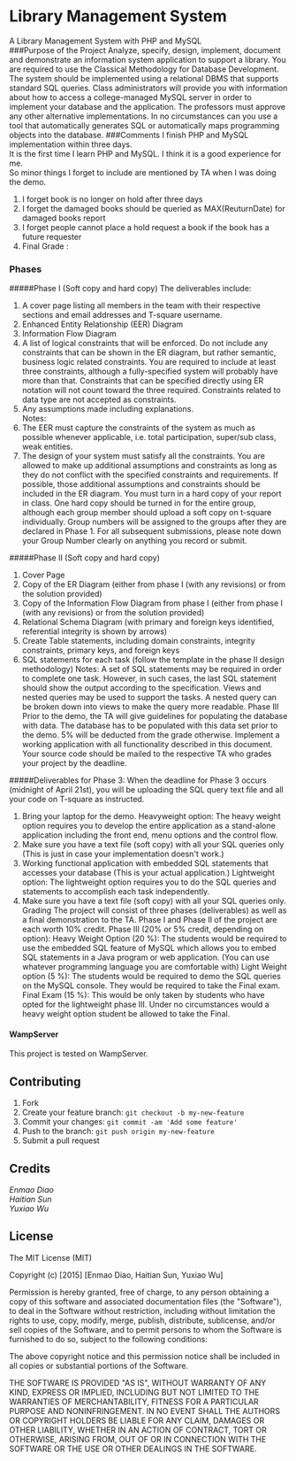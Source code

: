 # Library Management System

A Library Management System with PHP and MySQL  
###Purpose of the Project
Analyze, specify, design, implement, document and demonstrate an information
system application to support a library. You are required to use the Classical
Methodology for Database Development. The system should be implemented
using a relational DBMS that supports standard SQL queries. Class administrators
will provide you with information about how to access a college-managed MySQL
server in order to implement your database and the application. The professors
must approve any other alternative implementations. In no circumstances can you
use a tool that automatically generates SQL or automatically maps programming
objects into the database. 
###Comments
I finish PHP and MySQL implementation within three days.  
It is the first time I learn PHP and MySQL. I think it is a good experience for me.  
So minor things I forget to include are mentioned by TA when I was doing the demo.
1. I forget book is no longer on hold after three days
2. I forget the damaged books should be queried as MAX(ReuturnDate) for damaged books report
3. I forget people cannot place a hold request a book if the book has a future requester
4. Final Grade :

### Phases 
#####Phase I (Soft copy and hard copy)
The deliverables include:
1. A cover page listing all members in the team with their respective sections
and email addresses and T-square username.
2. Enhanced Entity Relationship (EER) Diagram
3. Information Flow Diagram
4. A list of logical constraints that will be enforced. Do not include any
constraints that can be shown in the ER diagram, but rather semantic,
business logic related constraints. You are required to include at least three
constraints, although a fully-specified system will probably have more than
that. Constraints that can be specified directly using ER notation will not
count toward the three required. Constraints related to data type are not
accepted as constraints.
5. Any assumptions made including explanations.  
Notes:
1. The EER must capture the constraints of the system as much as possible
whenever applicable, i.e. total participation, super/sub class, weak entities.
2. The design of your system must satisfy all the constraints. You are allowed
to make up additional assumptions and constraints as long as they do not
conflict with the specified constraints and requirements. If possible, those
additional assumptions and constraints should be included in the ER
diagram.
You must turn in a hard copy of your report in class. One hard copy should be
turned in for the entire group, although each group member should upload a
soft copy on t-square individually. Group numbers will be assigned to the groups
after they are declared in Phase 1. For all subsequent submissions, please note
down your Group Number clearly on anything you record or submit.

#####Phase II (Soft copy and hard copy)
1. Cover Page
2. Copy of the ER Diagram (either from phase I (with any revisions) or from the
solution provided)
3. Copy of the Information Flow Diagram from phase I (either from phase I (with
any revisions) or from the solution provided)
4. Relational Schema Diagram (with primary and foreign keys identified,
referential integrity is shown by arrows)
5. Create Table statements, including domain constraints, integrity constraints,
primary keys, and foreign keys
6. SQL statements for each task (follow the template in the phase II design
methodology)
Notes: A set of SQL statements may be required in order to complete one task.
However, in such cases, the last SQL statement should show the output according
to the specification. Views and nested queries may be used to support the tasks. A
nested query can be broken down into views to make the query more readable.
Phase III
Prior to the demo, the TA will give guidelines for populating the database with data.
The database has to be populated with this data set prior to the demo. 5% will be
deducted from the grade otherwise.
Implement a working application with all functionality described in this document.
Your source code should be mailed to the respective TA who grades your project
by the deadline.

#####Deliverables for Phase 3:
When the deadline for Phase 3 occurs (midnight of April 21st), you will be
uploading the SQL query text file and all your code on T-square as instructed.
1. Bring your laptop for the demo.
Heavyweight option:
The heavy weight option requires you to develop the entire application as a
stand-alone application including the front end, menu options and the control
flow.
2. Make sure you have a text file (soft copy) with all your SQL queries only
(This is just in case your implementation doesn't work.)
3. Working functional application with embedded SQL statements that
accesses your database (This is your actual application.)
Lightweight option:
The lightweight option requires you to do the SQL queries and statements to
accomplish each task independently.
2. Make sure you have a text file (soft copy) with all your SQL queries only.
Grading
The project will consist of three phases (deliverables) as well as a final
demonstration to the TA.
Phase I and Phase II of the project are each worth 10% credit.
Phase III (20% or 5% credit, depending on option):
Heavy Weight Option (20 %): The students would be required to use the embedded
SQL feature of MySQL which allows you to embed SQL statements in a Java program
or web application. (You can use whatever programming language you are
comfortable with)
Light Weight option (5 %): The students would be required to demo the SQL
queries on the MySQL console. They would be required to take the Final exam.
Final Exam (15 %): This would be only taken by students who have opted for the
lightweight phase III. Under no circumstances would a heavy weight option student
be allowed to take the Final.

#### WampServer
This project is tested on WampServer.

## Contributing

1. Fork
2. Create your feature branch: `git checkout -b my-new-feature`
3. Commit your changes: `git commit -am 'Add some feature'`
4. Push to the branch: `git push origin my-new-feature`
5. Submit a pull request

## Credits

*Enmao Diao  
Haitian Sun  
Yuxiao Wu*

## License

The MIT License (MIT)

Copyright (c) [2015] [Enmao Diao, Haitian Sun, Yuxiao Wu]

Permission is hereby granted, free of charge, to any person obtaining a copy
of this software and associated documentation files (the "Software"), to deal
in the Software without restriction, including without limitation the rights
to use, copy, modify, merge, publish, distribute, sublicense, and/or sell
copies of the Software, and to permit persons to whom the Software is
furnished to do so, subject to the following conditions:

The above copyright notice and this permission notice shall be included in
all copies or substantial portions of the Software.

THE SOFTWARE IS PROVIDED "AS IS", WITHOUT WARRANTY OF ANY KIND, EXPRESS OR
IMPLIED, INCLUDING BUT NOT LIMITED TO THE WARRANTIES OF MERCHANTABILITY,
FITNESS FOR A PARTICULAR PURPOSE AND NONINFRINGEMENT. IN NO EVENT SHALL THE
AUTHORS OR COPYRIGHT HOLDERS BE LIABLE FOR ANY CLAIM, DAMAGES OR OTHER
LIABILITY, WHETHER IN AN ACTION OF CONTRACT, TORT OR OTHERWISE, ARISING FROM,
OUT OF OR IN CONNECTION WITH THE SOFTWARE OR THE USE OR OTHER DEALINGS IN
THE SOFTWARE.
